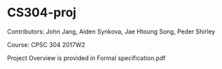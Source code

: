 # CS304-proj
Contributors: John Jang, Aiden Synkova, Jae Htoung Song, Peder Shirley
</p>Course: CPSC 304 2017W2
</p> Project Overview is provided in Formal specification.pdf
